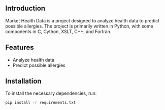 
## Introduction
Market Health Data is a project designed to analyze health data to predict possible allergies. The project is primarily written in Python, with some components in C, Cython, XSLT, C++, and Fortran.

## Features
- Analyze health data
- Predict possible allergies

## Installation
To install the necessary dependencies, run:
```bash
pip install -r requirements.txt
